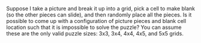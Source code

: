 Suppose I take a picture and break it up into a grid, pick a cell to make blank (so the other pieces can slide), and then randomly place all the pieces. Is it possible to come up with a configuration of picture pieces and blank cell location such that it is impossible to solve the puzzle? You can assume these are the only valid puzzle sizes: 3x3, 3x4, 4x4, 4x5, and 5x5 grids.